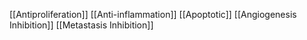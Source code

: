 [[Antiproliferation]]
[[Anti-inflammation]]
[[Apoptotic]]
[[Angiogenesis Inhibition]]
[[Metastasis Inhibition]]
